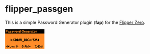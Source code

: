 # flipper_passgen
This is a simple Password Generator plugin (**fap**) for the [Flipper Zero](https://www.flipperzero.one).

![preview](images/preview.png)